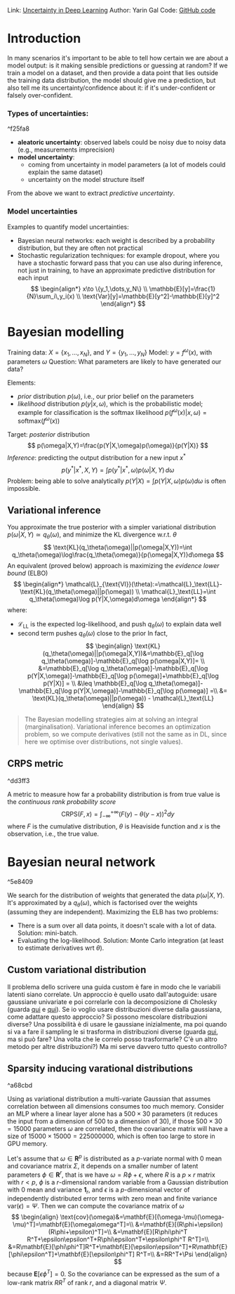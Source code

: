 Link: [Uncertainty in Deep Learning](https://www.cs.ox.ac.uk/people/yarin.gal/website/thesis/thesis.pdf)
Author: Yarin Gal
Code: [GitHub code](https://github.com/yaringal)

# Introduction
In many scenarios it's important to be able to tell how certain we are about a model output: is it making sensible predictions or guessing at random?
If we train a model on a dataset, and then provide a data point that lies outside the training data distribution, the model should give me a prediction, but also tell me its uncertainty/confidence about it: if it's under-confident or falsely over-confident.

### Types of uncertainties:

^f25fa8

- **aleatoric uncertainty**: observed labels could be noisy due to noisy data (e.g., measurements imprecision)
- **model uncertainty**:
	- coming from uncertainty in model parameters (a lot of models could explain the same dataset)
	- uncertainty on the model structure itself

From the above we want to extract *predictive uncertainty*.

### Model uncertainties
Examples to quantify model uncertainties:
- Bayesian neural networks: each weight is described by a probability distribution, but they are often not practical
- Stochastic regularization techniques: for example dropout, where you have a stochastic forward pass that you can use also during inference, not just in training, to have an approximate predictive distribution for each input
$$
	\begin{align*}
		x\to \{y_1,\dots,y_N\} \\
		\mathbb{E}[y]=\frac{1}{N}\sum_i\,y_i(x) \\
		\text{Var}[y]=\mathbb{E}[y^2]-\mathbb{E}[y]^2
	\end{align*}
$$
# Bayesian modelling
Training data: $X=\{x_1,\dots,x_N\}$, and $Y=\{y_1,\dots,y_N\}$
Model: $y=f^\omega(x)$, with parameters $\omega$
Question: What parameters are likely to have generated our data?

Elements:
- *prior* distribution $p(\omega)$, i.e., our prior belief on the parameters
- *likelihood* distribution $p(y|x,\omega)$, which is the probabilistic model; example for classification is the softmax likelihood $p(f^\omega(x)|x,\omega)=\text{softmax}(f^\omega(x))$

Target: *posterior* distribution
$$
	p(\omega|X,Y)=\frac{p(Y|X,\omega)p(\omega)}{p(Y|X)}
$$
*Inference*: predicting the output distribution for a new input $x^*$
$$
	p(y^*|x^*,X,Y)=\int p(y^*|x^*,\omega)p(\omega|X,Y)\,d\omega
$$
Problem: being able to solve analytically $p(Y|X)=\int p(Y|X,\omega)p(\omega)d\omega$ is often impossible.

## Variational inference
You approximate the true posterior with a simpler variational distribution $p(\omega|X,Y)\simeq q_\theta(\omega)$, and minimize the KL divergence w.r.t. $\theta$ 
$$
	\text{KL}(q_\theta(\omega)||p(\omega|X,Y))=\int q_\theta(\omega)\log\frac{q_\theta(\omega)}{p(\omega|X,Y)}d\omega
$$
An equivalent (proved below) approach is maximizing the *evidence lower bound* (ELBO)
$$
	\begin{align*}
	\mathcal{L}_{\text{VI}}(\theta):=\mathcal{L}_\text{LL}-\text{KL}(q_\theta(\omega)||p(\omega)) \\
	\mathcal{L}_\text{LL}=\int q_\theta(\omega)\log p(Y|X,\omega)d\omega
	\end{align*}
$$
where:
- $\mathcal{L}_\text{LL}$ is the expected log-likelihood, and push $q_\theta(\omega)$ to explain data well
- second term pushes $q_\theta(\omega)$ close to the prior
In fact,
$$
\begin{align}
	\text{KL}(q_\theta(\omega)||p(\omega|X,Y))&=\mathbb{E}_q[\log q_\theta(\omega)]-\mathbb{E}_q[\log p(\omega|X,Y)]= \\
	&=\mathbb{E}_q[\log q_\theta(\omega)]-\mathbb{E}_q[\log p(Y|X,\omega)]-\mathbb{E}_q[\log p(\omega)]+\mathbb{E}_q[\log p(Y|X)] = \\
	&\leq \mathbb{E}_q[\log q_\theta(\omega)]-\mathbb{E}_q[\log p(Y|X,\omega)]-\mathbb{E}_q[\log p(\omega)] =\\
	&= \text{KL}(q_\theta(\omega)||p(\omega)) - \mathcal{L}_\text{LL}
\end{align}
$$

>The Bayesian modelling strategies aim at solving an integral (marginalisation). Variational inference becomes an optimization problem, so we compute derivatives (still not the same as in DL, since here we optimise over distributions, not single values).

## CRPS metric

^dd3ff3

A metric to measure how far a probability distribution is from true value is the *continuous rank probability score*
$$
	\text{CRPS}(F,x)=\int_{-\infty}^{+\infty}(F(y)-\theta(y-x))^2dy
$$
where $F$ is the cumulative distribution, $\theta$ is Heaviside function and $x$ is the observation, i.e., the true value.


# Bayesian neural network

^5e8409

We search for the distribution of weights that generated the data $p(\omega|X,Y)$. It's approximated by a $q_\theta(\omega)$, which is factorised over the weights (assuming they are independent). Maximizing the ELB has two problems:
- There is a sum over all data points, it doesn't scale with a lot of data. Solution: mini-batch.
- Evaluating the log-likelihood. Solution: Monte Carlo integration (at least to estimate derivatives wrt $\theta$).

## Custom variational distribution

Il problema dello scrivere una guida custom è fare in modo che le variabili latenti siano correlate. Un approccio è quello usato dall'autoguide: usare gaussiane univariate e poi correlarle con la decomposizione di Cholesky (guarda [qui](https://papers.ssrn.com/sol3/papers.cfm?abstract_id=4066115) e [qui](https://cs229.stanford.edu/section/gaussians.pdf)).
Se io voglio usare distribuzioni diverse dalla gaussiana, come adattare questo approccio? Si possono mescolare distribuzioni diverse?
Una possibilità è di usare le gaussiane inizialmente, ma poi quando si va a fare il sampling le si trasforma in distribuzioni diverse (guarda [qui](https://stats.stackexchange.com/a/415553), ma si può fare? Una volta che le correlo posso trasformarle? C'è un altro metodo per altre distribuzioni?)
Ma mi serve davvero tutto questo controllo?

## Sparsity inducing varational distributions

^a68cbd

Using as variational distribution a multi-variate Gaussian that assumes correlation between all dimensions consumes too much memory. Consider an MLP where a linear layer alone has a $500\times 30$ parameters (it reduces the input from a dimension of 500 to a dimension of 30), if those $500\times 30 =15000$ parameters $\omega$ are correlated, then the covariance matrix will have a size of $15000\times 15000=225000000$, which is often too large to store in GPU memory.

Let's assume that $\omega\in\mathbf{R}^p$ is distributed as a $p$-variate normal with 0 mean and covariance matrix $\Sigma$, it depends on a smaller number of latent parameters $\phi\in\mathbf{R}^r$, that is we have $\omega=R\phi+\epsilon$, where $R$ is a $p\times r$ matrix with $r<p$, $\phi$ is a $r$-dimensional random variable from a Gaussian distribution with 0 mean and variance $\mathbf{1}_r$, and $\epsilon$ is a $p$-dimensional vector of independently distributed error terms with zero mean and finite variance $\text{var}(\epsilon)=\Psi$. Then we can compute the covariance matrix of $\omega$
$$
\begin{align}
	\text{cov}(\omega)&=\mathbf{E}[(\omega-\mu)(\omega-\mu)^T]=\mathbf{E}[\omega\omega^T]=\\
	&=\mathbf{E}[(R\phi+\epsilon)(R\phi+\epsilon)^T]=\\
	&=\mathbf{E}[R\phi\phi^T R^T+\epsilon\epsilon^T+R\phi\epsilon^T+\epsilon\phi^T R^T]=\\
	&=R\mathbf{E}[\phi\phi^T]R^T+\mathbf{E}[\epsilon\epsilon^T]+R\mathbf{E}[\phi\epsilon^T]+\mathbf{E}[\epsilon\phi^T] R^T=\\
	&=RR^T+\Psi
\end{align}
$$
because $\mathbf{E}[\epsilon\phi^T]=0$. So the covariance can be expressed as the sum of a low-rank matrix $RR^T$ of rank $r$, and a diagonal matrix $\Psi$.